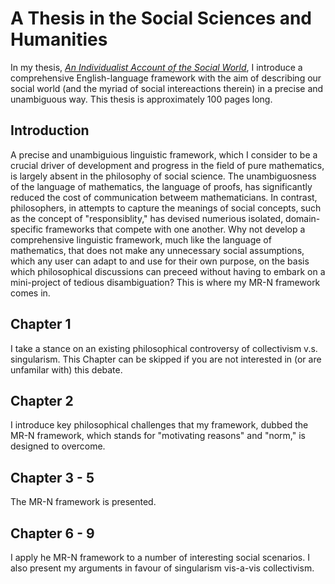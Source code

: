 # A Thesis in the Social Sciences and Humanities

In my thesis, [*An Individualist Account of the Social World*](https://github.com/Weidsn/An-Individualist-Account-of-the-Social-World/blob/main/An%20Individualist%20Account%20of%20the%20Social%20World.pdf), I introduce a comprehensive English-language framework with the aim of describing our social world (and the myriad of social intereactions therein) in a precise and unambiguous way. This thesis is approximately 100 pages long. 

## Introduction

A precise and unambiguious linguistic framework, which I consider to be a crucial driver of development and progress in the field of pure mathematics, is largely absent in the philosophy of social science. The unambiguosness of the language of mathematics, the language of proofs, has significantly reduced the cost of communication betweem mathematicians. In contrast, philosophers, in attempts to capture the meanings of social concepts, such as the concept of "responsiblity," has devised numerious isolated, domain-specific frameworks that compete with one another. Why not develop a comprehensive linguistic framework, much like the language of mathematics, that does not make any unnecessary social assumptions, which any user can adapt to and use for their own purpose, on the basis which philosophical discussions can preceed without having to embark on a mini-project of tedious disambiguation? This is where my MR-N framework comes in. 

## Chapter 1
I take a stance on an existing philosophical controversy of collectivism v.s. singularism. This Chapter can be skipped if you are not interested in (or are unfamilar with) this debate. 

## Chapter 2
I introduce key philosophical challenges that my framework, dubbed the MR-N framework, which stands for "motivating reasons" and "norm," is designed to overcome. 

## Chapter 3 - 5
The MR-N framework is presented. 

## Chapter 6 - 9
I apply he MR-N framework to a number of interesting social scenarios. I also present my arguments in favour of singularism vis-a-vis collectivism. 
